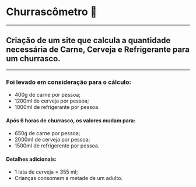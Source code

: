 # Churrascômetro :meat_on_bone:

---

## Criação de um site que calcula a quantidade necessária de Carne, Cerveja e Refrigerante para um churrasco.

---

### Foi levado em consideração para o cálculo:

- 400g de carne por pessoa;
- 1200ml de cerveja por pessoa;
- 1000ml de refrigerante por pessoa.

#### Após 6 horas de churrasco, os valores mudam para:

- 650g de carne por pessoa;
- 2000ml de cerveja por pessoa;
- 1500ml de refrigerente por pessoa.

#### Detalhes adicionais:

- 1 lata de cerveja = 355 ml;
- Crianças consomem a metade de um adulto.
